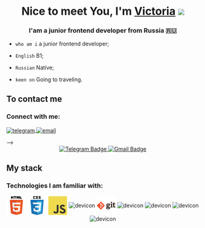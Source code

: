 <h1 align="center">Nice to meet You, I'm <a href="https://github.com/Victoria0114/" target="_blank">Victoria</a> 
<img src="https://github.com/blackcater/blackcater/raw/main/images/Hi.gif" height="32"/></h1>
<h3 align="center">I'am a junior frontend developer from Russia 🇷🇺</h3>
<!-- <p align="center"><a align="center" href="https://github.com/Victoria0114" target="_blank"><img src=""/></a></p> --> 
<!-- Instructions to get a snake: https://dev.to/mishmanners/how-to-enable-github-actions-on-your-profile-readme-for-a-contribution-graph-4l66 --> 

- `who am i` a junior frontend developer;

<!-- - `I’m currently working` on TouchJS, it's web interface for control module DEL-150, which show
  different drilling parameters, like a weight on the hook or tong torque on rotary table. Main
  benefit, that it can work everywhere, so my company reduce the cost explosionproof screen (without
  Windows OS) and get additional profit! -->

- `English` B1;

- `Russian` Native;

- `keen on` Going to traveling.
  
## To contact me ##
<h3 align="left">Connect with me:</h3>
<!--
<p align="center">
<!-- 	<a href="https://www.linkedin.com/in//" target="_blank"">
		<img align="center" src="./images/contacts/linkedin.svg" alt="linkedin" height="40" width="40" />
	</a>
	<a href="https://www.instagram.com/victoriabogomyakova/" target="_blank"">
		<img align="center" src="./images/contacts/instagram.svg" alt="instagram" height="40" width="40" />
	</a> -->
	<a href="https://t.me/victoriausataya" target="_blank">
		<img align="center" src="https://img.shields.io/badge/@victoriausataya-blue?style=social&logo=telegram&logoColor=white" alt="telegram" height="40" width="40" />
	</a>
	<a href="mailto:v9264500114@gmail.com" target="_blank">
		<img align="center" src="https://img.shields.io/badge/v9264500114@gmail.com-white?style=social&logo=gmail&logoColor=red" alt="email" height="40" width="40" />
  </a>
</p>
-->

<div id="header" align="center" markdown="1">

  <div id="badges">
    <a href="https://t.me/victoriausataya" target="_blank">
      <img src="https://pngset.com/images/telegram-new-logo-text-symbol-graphics-art-transparent-png-1597903.png" alt="Telegram Badge" height="20" width="30" />
    </a>
    <a href="mailto:v9264500114@gmail.com" target="_blank">
      <img src="https://img.shields.io/badge/v9264500114@gmail.com-white?style=social&logo=gmail&logoColor=red" alt="Gmail Badge"/>
    </a>
  </div>
  
</div>
<!-- Set of tools and skills on my side (learning them throug work with them) -->

## My stack ##
<h3 id="stack" align="left">Technologies I am familiar with:</h3>
<p align="center">
<img align="center" src="https://raw.githubusercontent.com/devicons/devicon/master/icons/html5/html5-original-wordmark.svg" alt="devicon" height="50" width="50" />
<img align="center" src="https://raw.githubusercontent.com/devicons/devicon/master/icons/css3/css3-original-wordmark.svg" alt="devicon" height="50" width="50" />
<img align="center" src="https://raw.githubusercontent.com/devicons/devicon/master/icons/javascript/javascript-original.svg" alt="devicon" height="50" width="50" />
<!-- <img align="center" src="https://cdn.jsdelivr.net/gh/devicons/devicon/icons/sass/sass-original.svg" alt="devicon" height="50" width="50" /> -->
<img align="center" src="https://cdn.jsdelivr.net/gh/devicons/devicon/icons/react/react-original-wordmark.svg" alt="devicon" height="50" width="50" /> 
<img align="center" src="https://raw.githubusercontent.com/devicons/devicon/master/icons/git/git-original-wordmark.svg" alt="devicon" height="50" width="50" />
<img align="center" src="https://cdn.jsdelivr.net/gh/devicons/devicon/icons/express/express-original.svg" alt="devicon" height="50" width="50" />
<img align="center" src="https://cdn.jsdelivr.net/gh/devicons/devicon/icons/mongodb/mongodb-original-wordmark.svg" alt="devicon" height="50" width="50" />
<img align="center" src="https://cdn.jsdelivr.net/gh/devicons/devicon/icons/nodejs/nodejs-original.svg" alt="devicon" height="50" width="50" />
<img align="center" src="https://cdn.jsdelivr.net/gh/devicons/devicon/icons/webpack/webpack-original.svg" alt="devicon" height="50" width="50" />
</p>

<!-- <div id="about me" align="center" markdown="1">
  
  ## About me ##
  
  <div align="left" markdown="1">
    
   - Начинающий разработчик
    
  </div>
  
</div> -->

<!--
* [Ссылка на работу] (https://victoria0114.github.io/mesto/)

**Victoria0114/Victoria0114** is a ✨ _special_ ✨ repository because its `README.md` (this file) appears on your GitHub profile.

Here are some ideas to get you started:
- 🔭 I’m currently working on project with movies
- 🌱 I’m currently learning JS deeply
- 👯 I’m looking to collaborate on ...
- 🤔 I’m looking for help with ...
- 💬 Ask me about ...
- 📫 How to reach me: ...
- 😄 Pronouns: ...
- ⚡ Fun fact: ...
-->
